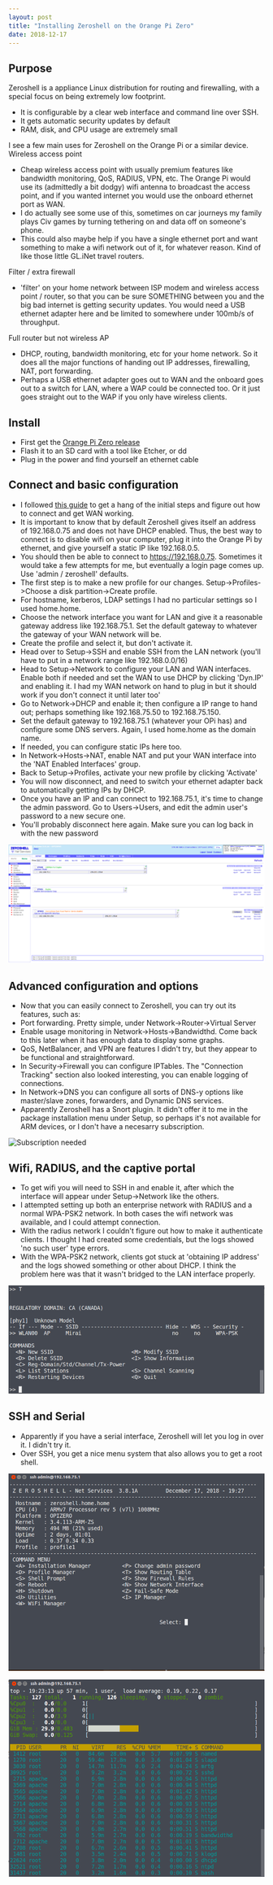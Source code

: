 ```yaml
---
layout: post
title: "Installing Zeroshell on the Orange Pi Zero"
date: 2018-12-17
---
```

## Purpose
Zeroshell is a appliance Linux distribution for routing and firewalling, with a special focus on being extremely low footprint. 
- It is configurable by a clear web interface and command line over SSH.
- It gets automatic security updates by default
- RAM, disk, and CPU usage are extremely small

I see a few main uses for Zeroshell on the Orange Pi or a similar device.
Wireless access point
- Cheap wireless access point with usually premium features like bandwidth monitoring, QoS, RADIUS, VPN, etc. The Orange Pi would use its (admittedly a bit dodgy) wifi antenna to broadcast the access point, and if you wanted internet you would use the onboard ethernet port as WAN. 
- I do actually see some use of this, sometimes on car journeys my family plays Civ games by turning tethering on and data off on someone's phone.
- This could also maybe help if you have a single ethernet port and want something to make a wifi network out of it, for whatever reason. Kind of like those little GL.iNet travel routers.

Filter / extra firewall
- 'filter' on your home network between ISP modem and wireless access point / router, so that you can be sure SOMETHING between you and the big bad internet is getting security updates. You would need a USB ethernet adapter here and be limited to somewhere under 100mb/s of throughput.

Full router but not wireless AP
- DHCP, routing, bandwidth monitoring, etc for your home network. So it does all the major functions of handing out IP addresses, firewalling, NAT, port forwarding.
- Perhaps a USB ethernet adapter goes out to WAN and the onboard goes out to a switch for LAN, where a WAP could be connected too. Or it just goes straight out to the WAP if you only have wireless clients. 


## Install
- First get the [Orange Pi Zero release](https://zeroshell.org/download/)
- Flash it to an SD card with a tool like Etcher, or dd
- Plug in the power and find yourself an ethernet cable


## Connect and basic configuration
- I followed [this guide](https://digilander.libero.it/smasherdevourer/schede/linux/zeroshellEN.pdf) to get a hang of the initial steps and figure out how to connect and get WAN working.
- It is important to know that by default Zeroshell gives itself an address of 192.168.0.75 and does not have DHCP enabled. Thus, the best way to connect is to disable wifi on your computer, plug it into the Orange Pi by ethernet, and give yourself a static IP like 192.168.0.5.
- You should then be able to connect to https://192.168.0.75. Sometimes it would take a few attempts for me, but eventually a login page comes up. Use 'admin / zeroshell' defaults.
- The first step is to make a new profile for our changes. Setup->Profiles->Choose a disk partition->Create profile.
- For hostname, kerberos, LDAP settings I had no particular settings so I used home.home.
- Choose the network interface you want for LAN and give it a reasonable gateway address like 192.168.75.1. Set the default gateway to whatever the gateway of your WAN network will be.
- Create the profile and select it, but don't activate it.
- Head over to Setup->SSH and enable SSH from the LAN network (you'll have to put in a network range like 192.168.0.0/16)
- Head to Setup->Network to configure your LAN and WAN interfaces. Enable both if needed and set the WAN to use DHCP by clicking 'Dyn.IP' and enabling it. I had my WAN network on hand to plug in but it should work if you don't connect it until later too'
- Go to Network->DHCP and enable it; then configure a IP range to hand out; perhaps something like 192.168.75.50 to 192.168.75.150.
- Set the default gateway to 192.168.75.1 (whatever your OPi has) and configure some DNS servers. Again, I used home.home as the domain name.
- If needed, you can configure static IPs here too.
- In Network->Hosts->NAT, enable NAT and put your WAN interface into the 'NAT Enabled Interfaces' group.
- Back to Setup->Profiles, activate your new profile by clicking 'Activate'
- You will now disconnect, and need to switch your ethernet adapter back to automatically getting IPs by DHCP.
- Once you have an IP and can connect to 192.168.75.1, it's time to change the admin password. Go to Users->Users, and edit the admin user's password to a new secure one.
- You'll probably disconnect here again. Make sure you can log back in with the new password

![The network tab](https://raw.githubusercontent.com/SuperThunder/SuperThunder.github.io/master/content/Screenshots/zeroshell-network-tab.png "The network tab")


## Advanced configuration and options
- Now that you can easily connect to Zeroshell, you can try out its features, such as:
- Port forwarding. Pretty simple, under Network->Router->Virtual Server
- Enable usage monitoring in Network->Hosts->Bandwidthd. Come back to this later when it has enough data to display some graphs.
- QoS, NetBalancer, and VPN are features I didn't try, but they appear to be functional and straightforward.
- In Security->Firewall you can configure IPTables. The "Connection Tracking" section also looked interesting, you can enable logging of connections.
- In Network->DNS you can configure all sorts of DNS-y options like master/slave zones, forwarders, and Dynamic DNS services.
- Apparently Zeroshell has a Snort plugin. It didn't offer it to me in the package installation menu under Setup, so perhaps it's not available for ARM devices, or I don't have a necesarry subscription.

![Subscription needed](https://raw.githubusercontent.com/SuperThunder/SuperThunder.github.io/master/content/Screenshots/zeroshell-no-subcription-message.png "Only security and bug fixes can be installed without a subscription")

## Wifi, RADIUS, and the captive portal
- To get wifi you will need to SSH in and enable it, after which the interface will appear under Setup->Network like the others.
- I attempted setting up both an enterprise network with RADIUS and a normal WPA-PSK2 network. In both cases the wifi network was available, and I could attempt connection.
- With the radius network I couldn't figure out how to make it authenticate clients. I thought I had created some credentials, but the logs showed 'no such user' type errors.
- With the WPA-PSK2 network, clients got stuck at 'obtaining IP address' and the logs showed something or other about DHCP. I think the problem here was that it wasn't bridged to the LAN interface properly.

![Wifi options](https://raw.githubusercontent.com/SuperThunder/SuperThunder.github.io/master/content/Screenshots/zeroshell-wifi-conf-menu.png "Easier to use than most desktop wifi software")

## SSH and Serial
- Apparently if you have a serial interface, Zeroshell will let you log in over it. I didn't try it.
- Over SSH, you get a nice menu system that also allows you to get a root shell.

![SSH interface](https://raw.githubusercontent.com/SuperThunder/SuperThunder.github.io/master/content/Screenshots/zeroshell-ssh-interface.png "SSH inteface")

![Resource use](https://raw.githubusercontent.com/SuperThunder/SuperThunder.github.io/master/content/Screenshots/zeroshell-top-output.png "Extremely lean")
